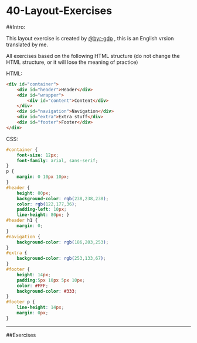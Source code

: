 # 40-Layout-Exercises

##Intro:

This layout exercise is created by [@byr-gdp](https://github.com/byr-gdp/40LayoutExercise) , this is an English vrsion translated by me.

All exercises based on the following HTML structure (do not change the HTML structure, or it will lose the meaning of practice)


HTML:
```html
<div id="container">
	<div id="header">Header</div>
	<div id="wrapper">
		<div id="content">Content</div>
	</div>
	<div id="navigation">Navigation</div>
	<div id="extra">Extra stuff</div>
	<div id="footer">Footer</div>
</div>
```

CSS:
```css
#container { 
    font-size: 12px; 
    font-family: arial, sans-serif;
}
p { 
    margin: 0 10px 10px;
}
#header {
    height: 80px; 
    background-color: rgb(238,238,238); 
    color: rgb(122,177,36); 
    padding-left: 10px; 
    line-height: 80px; }
#header h1 {
    margin: 0;
}
#navigation {
    background-color: rgb(186,203,253);
}
#extra {
    background-color: rgb(253,133,67);
}
#footer {
    height: 14px;  
    padding:5px 10px 5px 10px; 
    color: #FFF; 
    background-color: #333;
}
#footer p {
    line-height: 14px; 
    margin: 0px;
}
```
---
##Exercises


